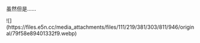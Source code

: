 <p>虽然但是……</p>
![](https://files.e5n.cc/media_attachments/files/111/219/381/303/811/946/original/79f58e89401332f9.webp)